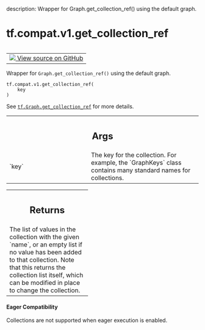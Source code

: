 description: Wrapper for Graph.get_collection_ref() using the default graph.

<div itemscope itemtype="http://developers.google.com/ReferenceObject">
<meta itemprop="name" content="tf.compat.v1.get_collection_ref" />
<meta itemprop="path" content="Stable" />
</div>

# tf.compat.v1.get_collection_ref

<!-- Insert buttons and diff -->

<table class="tfo-notebook-buttons tfo-api nocontent" align="left">
<td>
  <a target="_blank" href="https://github.com/tensorflow/tensorflow/blob/r2.2/tensorflow/python/framework/ops.py#L6131-L6152">
    <img src="https://www.tensorflow.org/images/GitHub-Mark-32px.png" />
    View source on GitHub
  </a>
</td>
</table>



Wrapper for `Graph.get_collection_ref()` using the default graph.

<pre class="devsite-click-to-copy prettyprint lang-py tfo-signature-link">
<code>tf.compat.v1.get_collection_ref(
    key
)
</code></pre>



<!-- Placeholder for "Used in" -->

See <a href="../../../tf/Graph.md#get_collection_ref"><code>tf.Graph.get_collection_ref</code></a>
for more details.

<!-- Tabular view -->
 <table class="responsive fixed orange">
<colgroup><col width="214px"><col></colgroup>
<tr><th colspan="2"><h2 class="add-link">Args</h2></th></tr>

<tr>
<td>
`key`
</td>
<td>
The key for the collection. For example, the `GraphKeys` class contains
many standard names for collections.
</td>
</tr>
</table>



<!-- Tabular view -->
 <table class="responsive fixed orange">
<colgroup><col width="214px"><col></colgroup>
<tr><th colspan="2"><h2 class="add-link">Returns</h2></th></tr>
<tr class="alt">
<td colspan="2">
The list of values in the collection with the given `name`, or an empty
list if no value has been added to that collection.  Note that this returns
the collection list itself, which can be modified in place to change the
collection.
</td>
</tr>

</table>




#### Eager Compatibility
Collections are not supported when eager execution is enabled.

